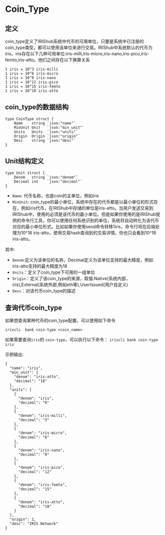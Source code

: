 # Coin_Type

##  定义

coin_type定义了IRIShub系统中代币的可用单位，只要是系统中已注册的coin_type类型，都可以使用该单位来进行交易。IRIShub中系统默认的代币为iris，iris存在以下几种可用单位:iris-milli,iris-micro,iris-nano,iris-pico,iris-femto,iris-atto。他们之间存在以下换算关系

```
1 iris = 10^3 iris-milli
1 iris = 10^6 iris-micro
1 iris = 10^9 iris-nano
1 iris = 10^12 iris-pico
1 iris = 10^15 iris-femto
1 iris = 10^18 iris-atto
```

## coin_type的数据结构

```golang
type CoinType struct {
	Name    string `json:"name"`
	MinUnit Unit   `json:"min_unit"`
	Units   Units  `json:"units"`
	Origin  Origin `json:"origin"`
	Desc    string `json:"desc"`
}
```

## Unit结构定义

```golang
type Unit struct {
	Denom   string `json:"denom"`
	Decimal int    `json:"decimal"`
}
```

* `Name`:  代币名称，也是coin的主单位，例如iris
* `MinUnit`: coin_type的最小单位，系统中存在的代币都是以最小单位的形式存在，例如iris代币，在IRIShub中存储的单位是iris-atto。当用户发送交易到IRIShub中，使用的必须是该代币的最小单位。但是如果你使用的是IRIShub提供的命令行工具，你可以使用任何系统识别的单位，系统将自动转化为该代币对应的最小单位形式。比如如果你使用send命令转移1iris，命令行将在后端处理为10^18 iris-atto，使用交易hash查询到的交易详情，你也只会看到10^18 iris-atto。


其中:
* `Denom`:定义为该单位的名称，Decimal定义为该单位支持的最大精度，例如iris-atto支持的最大精度为18
* `Units`：定义了coin_type下可用的一组单位
* `Origin`：定义了该coin_type的来源，取值:Native(系统内部，iris),External(系统外部,例如eth等),UserIssued(用户自定义)
* `Desc`：对该代币coin_type的描述

## 查询代币coin_type

如果想查询某种代币的coin_type配置，可以使用如下命令

```golang
iriscli  bank coin-type <coin_name>
```


如果需要查询`iris`的 `coin-type`，可以执行以下命令： `iriscli bank coin-type iris`
 
示例输出:

```$xslt
{
  "name": "iris",
  "min_unit": {
    "denom": "iris-atto",
    "decimal": "18"
  },
  "units": [
    {
      "denom": "iris",
      "decimal": "0"
    },
    {
      "denom": "iris-milli",
      "decimal": "3"
    },
    {
      "denom": "iris-micro",
      "decimal": "6"
    },
    {
      "denom": "iris-nano",
      "decimal": "9"
    },
    {
      "denom": "iris-pico",
      "decimal": "12"
    },
    {
      "denom": "iris-femto",
      "decimal": "15"
    },
    {
      "denom": "iris-atto",
      "decimal": "18"
    }
  ],
  "origin": 1,
  "desc": "IRIS Network"
}
```
